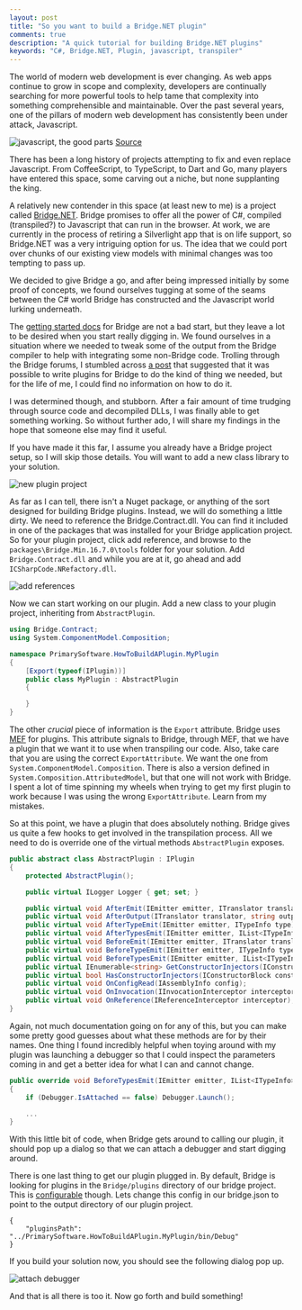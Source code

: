 ```yaml
---
layout: post
title: "So you want to build a Bridge.NET plugin"
comments: true
description: "A quick tutorial for building Bridge.NET plugins"
keywords: "C#, Bridge.NET, Plugin, javascript, transpiler"
---
```


The world of modern web development is ever changing.  As web apps continue to grow in scope and
complexity, developers are continually searching for more powerful tools to help tame that
complexity into something comprehensible and maintainable.  Over the past several years, one of
the pillars of modern web development has consistently been under attack, Javascript.

![javascript, the good parts](primarilysoftware.github.io/downloads/2018-01-08-so-you-want-to-make-a-bridge-net-plugin/javascript-the-good-parts.jpg)
[Source](https://twitter.com/anler/status/627601099097251840)

There has been a long history of projects attempting to fix and even replace Javascript.  From
CoffeeScript, to TypeScript, to Dart and Go, many players have entered this space, some carving
out a niche, but none supplanting the king.

A relatively new contender in this space (at least new to me) is a project called
[Bridge.NET](https://bridge.net/).  Bridge promises to offer all the power of C#, compiled (transpiled?)
to Javascript that can run in the browser.  At work, we are currently in the process of retiring
a Silverlight app that is on life support, so Bridge.NET was a very intriguing option for us.  The
idea that we could port over chunks of our existing view models with minimal changes was too
tempting to pass up.

We decided to give Bridge a go, and after being impressed initially by some
proof of concepts, we found ourselves tugging at some of the seams between the C# world Bridge
has constructed and the Javascript world lurking underneath.

The [getting started docs](https://github.com/bridgedotnet/Bridge/wiki) for Bridge are not a bad
start, but they leave a lot to be desired when you start really digging in.  We found ourselves in
a situation where we needed to tweak some of the output from the Bridge compiler to help with
integrating some non-Bridge code.  Trolling through the Bridge forums, I stumbled across
[a post](https://forums.bridge.net/forum/general/extensions-and-plugins/998-documentation-of-how-to-make-a-plugin)
that suggested that it was possible to write plugins for Bridge to do the kind of thing we needed,
but for the life of me, I could find no information on how to do it.

I was determined though, and stubborn.  After a fair amount of time trudging through source code and decompiled DLLs,
I was finally able to get something working.  So without further ado, I will share my findings in the
hope that someone else may find it useful.

If you have made it this far, I assume you already have a Bridge project setup, so I will skip those details.  You
will want to add a new class library to your solution.

![new plugin project](https://primarilysoftware.github.io/downloads/2018-01-08-so-you-want-to-make-a-bridge-net-plugin/pluginproject.png)

As far as I can tell, there isn't a Nuget package, or anything of the sort designed for building Bridge plugins.
Instead, we will do something a little dirty.  We need to reference the Bridge.Contract.dll.  You can
find it included in one of the packages that was installed for your Bridge application project.  So for your
plugin project, click add reference, and browse to the `packages\Bridge.Min.16.7.0\tools` folder for your solution.
Add `Bridge.Contract.dll` and while you are at it, go ahead and add `ICSharpCode.NRefactory.dll`.

![add references](https://primarilysoftware.github.io/downloads/2018-01-08-so-you-want-to-make-a-bridge-net-plugin/addreferences.PNG)

Now we can start working on our plugin.  Add a new class to your plugin project, inheriting from 
`AbstractPlugin`.

```csharp
using Bridge.Contract;
using System.ComponentModel.Composition;

namespace PrimarySoftware.HowToBuildAPlugin.MyPlugin
{
    [Export(typeof(IPlugin))]
    public class MyPlugin : AbstractPlugin
    {

    }
}
```

The other *crucial* piece of information is the `Export` attribute.  Bridge uses 
[MEF](https://docs.microsoft.com/en-us/dotnet/framework/mef/) for plugins.  This attribute signals
to Bridge, through MEF, that we have a plugin that we want it to use when transpiling our code.  Also,
take care that you are using the correct `ExportAttribute`.  We want the one from 
`System.ComponentModel.Composition`.  There is also a version defined in `System.Composition.AttributedModel`, 
but that one will not work with Bridge.  I spent a lot of time spinning my wheels when trying to get my
first plugin to work because I was using the wrong `ExportAttribute`.  Learn from my mistakes.

So at this point, we have a plugin that does absolutely nothing.  Bridge gives us quite a few hooks
to get involved in the transpilation process.  All we need to do is override one of the virtual methods
`AbstractPlugin` exposes.

```csharp
public abstract class AbstractPlugin : IPlugin
{
    protected AbstractPlugin();

    public virtual ILogger Logger { get; set; }

    public virtual void AfterEmit(IEmitter emitter, ITranslator translator);
    public virtual void AfterOutput(ITranslator translator, string outputPath, bool nocore);
    public virtual void AfterTypeEmit(IEmitter emitter, ITypeInfo type);
    public virtual void AfterTypesEmit(IEmitter emitter, IList<ITypeInfo> types);
    public virtual void BeforeEmit(IEmitter emitter, ITranslator translator);
    public virtual void BeforeTypeEmit(IEmitter emitter, ITypeInfo type);
    public virtual void BeforeTypesEmit(IEmitter emitter, IList<ITypeInfo> types);
    public virtual IEnumerable<string> GetConstructorInjectors(IConstructorBlock constructorBlock);
    public virtual bool HasConstructorInjectors(IConstructorBlock constructorBlock);
    public virtual void OnConfigRead(IAssemblyInfo config);
    public virtual void OnInvocation(IInvocationInterceptor interceptor);
    public virtual void OnReference(IReferenceInterceptor interceptor);
}
```

Again, not much documentation going on for any of this, but you can make some pretty good guesses
about what these methods are for by their names.  One thing I found incredibly helpful when
toying around with my plugin was launching a debugger so that I could inspect the parameters
coming in and get a better idea for what I can and cannot change.

```csharp
public override void BeforeTypesEmit(IEmitter emitter, IList<ITypeInfo> types)
{
    if (Debugger.IsAttached == false) Debugger.Launch();

    ...
}
```

With this little bit of code, when Bridge gets around to calling our plugin, it should pop up a dialog so that
we can attach a debugger and start digging around.

There is one last thing to get our plugin plugged in.  By default, Bridge is looking for plugins in the
`Bridge/plugins` directory of our bridge project.  This is
[configurable](https://github.com/bridgedotnet/Bridge/wiki/global-configuration#pluginspath) though.  Lets change
this config in our bridge.json to point to the output directory of our plugin project.

```
{
    "pluginsPath": "../PrimarySoftware.HowToBuildAPlugin.MyPlugin/bin/Debug"
}
```

If you build your solution now, you should see the following dialog pop up.

![attach debugger](https://primarilysoftware.github.io/downloads/2018-01-08-so-you-want-to-make-a-bridge-net-plugin/debugger.PNG)

And that is all there is too it.  Now go forth and build something!
